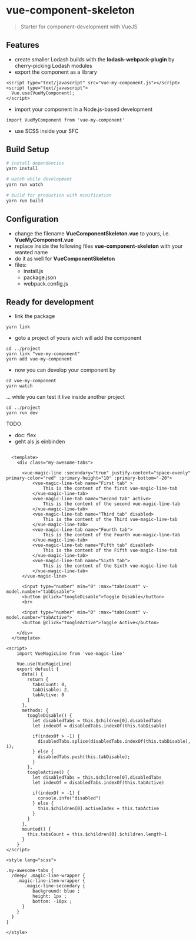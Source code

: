 # vue-component-skeleton

> Starter for component-development with VueJS
 
## Features

- create smaller Lodash builds with the **lodash-webpack-plugin** by cherry-picking Lodash modules
- export the component as a library 

``` 
<script type="text/javascript" src="vue-my-component.js"></script>
<script type="text/javascript">
  Vue.use(VueMyComponent);
</script>
``` 
- import your component in a Node.js-based development 

```
import VueMyComponent from 'vue-my-component'
``` 
- use SCSS inside your SFC


## Build Setup

``` bash
# install dependencies
yarn install

# watch while development
yarn run watch

# build for production with minification
yarn run build
```

## Configuration

- change the filename **VueComponentSkeleton.vue** to yours, i.e. **VueMyComponent.vue**
- replace inside the following files **vue-component-skeleton** with your wanted name
- do it as well for **VueComponentSkeleton**
- files:
	- install.js
	- package.json
	- webpack.config.js

## Ready for development

- link the package

``` 
yarn link
``` 

- goto a project of yours wich will add the component
``` 
cd ../project
yarn link "vue-my-component"
yarn add vue-my-component
``` 

- now you can develop your component by
``` 
cd vue-my-component
yarn watch
``` 

... while you can test it live inside another project

``` 
cd ../project
yarn run dev
``` 


TODO

- doc: flex
- geht als js einbinden

``` 

  <template> 
    <div class="my-awesome-tabs">
      
      <vue-magic-line :secondary="true" justify-content="space-evenly" primary-color="red" :primary-height="10" :primary-bottom="-20">
          <vue-magic-line-tab name="First tab" >
              This is the content of the first vue-magic-line-tab
          </vue-magic-line-tab>
          <vue-magic-line-tab name="Second tab" active>
              This is the content of the second vue-magic-line-tab
          </vue-magic-line-tab>
          <vue-magic-line-tab name="Third tab" disabled>
              This is the content of the Third vue-magic-line-tab
          </vue-magic-line-tab> 
          <vue-magic-line-tab name="Fourth tab">
              This is the content of the Fourth vue-magic-line-tab
          </vue-magic-line-tab>
          <vue-magic-line-tab name="Fifth tab" disabled>
              This is the content of the Fifth vue-magic-line-tab
          </vue-magic-line-tab>
          <vue-magic-line-tab name="Sixth tab">
              This is the content of the Sixth vue-magic-line-tab
          </vue-magic-line-tab> 
      </vue-magic-line> 

      <input type="number" min="0" :max="tabsCount" v-model.number="tabDisable">
      <button @click="toogleDisable">Toggle Disable</button>
      <br>

      <input type="number" min="0" :max="tabsCount" v-model.number="tabActive">
      <button @click="toogleActive">Toggle Active</button>

    </div>
  </template>

<script> 
    import VueMagicLine from 'vue-magic-line'

    Vue.use(VueMagicLine)
    export default {
      data() {
        return {
          tabsCount: 0,
          tabDisable: 2,
          tabActive: 0
        }
      },
      methods: {
        toogleDisable() {
          let disabledTabs = this.$children[0].disabledTabs
          let indexOf = disabledTabs.indexOf(this.tabDisable)

          if(indexOf > -1) {
            disabledTabs.splice(disabledTabs.indexOf(this.tabDisable), 1); 
          } else {
            disabledTabs.push(this.tabDisable); 
          }
        },
        toogleActive() {
          let disabledTabs = this.$children[0].disabledTabs
          let indexOf = disabledTabs.indexOf(this.tabActive)

          if(indexOf > -1) {
            console.info("disabled")
          } else {
            this.$children[0].activeIndex = this.tabActive
          }
        }
      },
      mounted() {
        this.tabsCount = this.$children[0].$children.length-1
      }
    }
</script>

<style lang="scss"> 

.my-awesome-tabs {
  /deep/ .magic-line-wrapper {
    .magic-line-item-wrapper { 
       .magic-line-secondary {
          background: blue ;
          height: 1px ;
          bottom: -10px ;
      }
    }
  } 
} 

</style>
``` 


</style>
